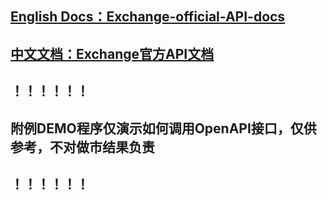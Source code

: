 

## [English Docs：Exchange-official-API-docs](api/us_en/api_doc_en.md)

## [中文文档：Exchange官方API文档](api/zh_cn/api_doc_cn.md)
## 
## ！！！！！！
## 附例DEMO程序仅演示如何调用OpenAPI接口，仅供参考，不对做市结果负责
## ！！！！！！
